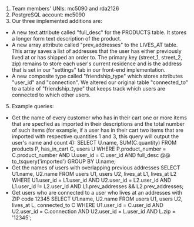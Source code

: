 1. Team members' UNIs: mc5090 and rda2126
2. PostgreSQL account: mc5090
3. Our three implemented additions are:
  - A new text attribute called "full_desc" for the PRODUCTS table. It stores a longer form text description of the product.
  - A new array attribute called "prev_addresses" to the LIVES_AT table. This array saves a list of addresses that the user has either previously lived at or has shipped an order to. The primary key (street_1, street_2, zip) remains to store each user's current residence and is the address that is set in our "settings" tab in our front-end implementation.
  - A new composite type called "friendship_type" which stores attributes "user_id" and "connection". We altered our original table "connected_to" to a table of "friendship_type" that keeps track which users are connected to which other users.
5. Example queries:
  - Get the name of every customer who has in their cart one or more items that are specfied as imported in their descriptions and the total number of such items (for example, if a user has in their cart two items that are imported with respective quantities 1 and 3, this query will output the user's name and count 4):
    SELECT U.name, SUM(C.quantity)
    FROM products P, has_in_cart C, users U
    WHERE P.product_number = C.product_number AND U.user_id = C.user_id AND full_desc @@ to_tsquery('imported')
    GROUP BY U.name;
  - Get the names of users with overlapping previous addresses
    SELECT U1.name, U2.name
    FROM users U1, users U2, lives_at L1, lives_at L2
    WHERE U1.user_id = L1.user_id AND U2.user_id = L2.user_id AND L1.user_id != L2.user_id AND L1.prev_addresses && L2.prev_addresses;
  - Get users who are connected to a user who lives at an addresses with ZIP code 12345
    SELECT U1.name, U2.name
    FROM users U1, users U2, lives_at L, connected_to C
    WHERE U1.user_id = C.user_id AND U2.user_id = C.connection AND U2.user_id = L.user_id AND L.zip = '12345'; 
